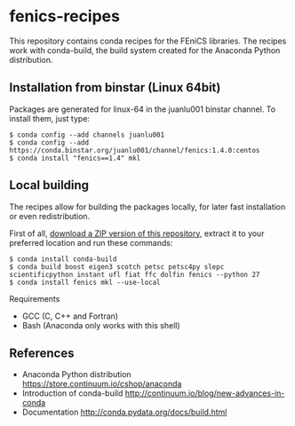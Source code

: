 # fenics-recipes

This repository contains conda recipes for the FEniCS libraries.
The recipes work with conda-build, the build system created for
the Anaconda Python distribution.

## Installation from binstar (Linux 64bit)

Packages are generated for linux-64 in the juanlu001 binstar channel.
To install them, just type:

```
$ conda config --add channels juanlu001
$ conda config --add https://conda.binstar.org/juanlu001/channel/fenics:1.4.0:centos
$ conda install "fenics==1.4" mkl
```

## Local building

The recipes allow for building the packages locally, for later
fast installation or even redistribution.

First of all, [download a ZIP version of this repository](https://github.com/Juanlu001/fenics-recipes/archive/maint-1.4.0.zip),
extract it to your preferred location and run these commands:


```
$ conda install conda-build
$ conda build boost eigen3 scotch petsc petsc4py slepc scientificpython instant ufl fiat ffc dolfin fenics --python 27
$ conda install fenics mkl --use-local
```

Requirements

* GCC (C, C++ and Fortran)
* Bash (Anaconda only works with this shell)

## References

* Anaconda Python distribution https://store.continuum.io/cshop/anaconda
* Introduction of conda-build http://continuum.io/blog/new-advances-in-conda
* Documentation http://conda.pydata.org/docs/build.html
